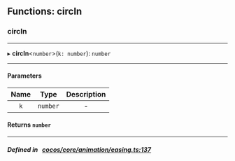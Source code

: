 ## Functions: circIn

### circIn


___
▸ **circIn**<`number`\>(`k: number`): `number`
___


#### Parameters

| Name | Type | Description |
| :------: | :------: | :------: |
| `k` | `number` | - |

#### Returns `number` 
___


##### Defined in &nbsp;   [cocos/core/animation/easing.ts:137](https://github.com/cocos-creator/engine/blob/c7bf6b8a9/cocos/core/animation/easing.ts#L137)&nbsp;
